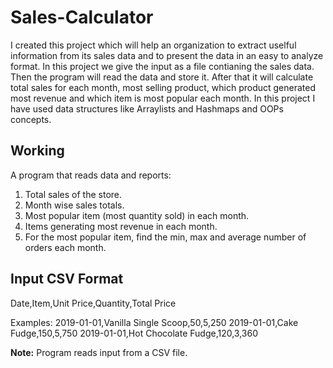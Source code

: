 # Sales-Calculator #
I created this project which will help an organization to extract uselful information from its sales data and to present the data in an easy to analyze format.
In this project we give the input as a file contianing the sales data. Then the program will read the data and store it.
After that it will calculate total sales for each month, most selling product, which product generated most revenue and which item is most popular each month.
In this project I have used data structures like Arraylists and Hashmaps and OOPs concepts.

## Working ##
A program that reads data and reports:

1. Total sales of the store.
2. Month wise sales totals.
3. Most popular item (most quantity sold) in each month.
4. Items generating most revenue in each month.
5. For the most popular item, find the min, max and average number of orders each month.

## Input CSV Format ##
Date,Item,Unit Price,Quantity,Total Price

Examples:
2019-01-01,Vanilla Single Scoop,50,5,250 
2019-01-01,Cake Fudge,150,5,750 
2019-01-01,Hot Chocolate Fudge,120,3,360

**Note:** Program reads input from a CSV file.
